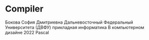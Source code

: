 # Compiler

Бокова София Дмитриевна
Дальневосточный Федеральный Университета (ДВФУ)
прикладная информатика В компьютерном дизайне
2022
Pascal


